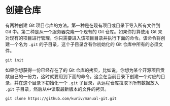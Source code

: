 # 创建仓库

有两种创建 Git 项目仓库的方法。第一种是在现有项目或目录下导入所有文件到 Git 中。第二种是从一个服务器克隆一个现有的 Git 仓库。如果你打算使用 Git 来对现有的项目进行管理，你只需要进入该项目目录并执行下面的命令。该命令将创建一个名为 `.git` 的子目录，这个子目录含有你初始化的 Git 仓库中所有的必须文件。

```shell
git init
```

如果你想获得一份已经存在了的 Git 仓库的拷贝，比如说，你想为某个开源项目贡献自己的一份力，这时就要用到下面的命令。这会在当前目录下创建一个对应的目录，并在这个目录下初始化一个 `.git` 子目录，从远程仓库拉取下所有数据放入 `.git` 子目录，然后从中读取最新版本的文件的拷贝。

```shell
git clone https://github.com/kuriv/manual-git.git
```

